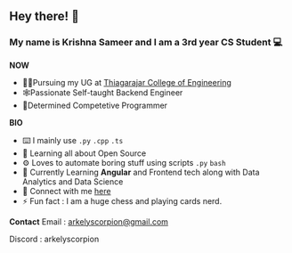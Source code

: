 ## Hey there! 👋
### My name is Krishna Sameer and I am a 3rd year CS Student 💻

**NOW**
- 👨‍🎓Pursuing my UG at [Thiagarajar College of Engineering](www.tce.edu)
- 🕸️Passionate Self-taught Backend Engineer
- 📖Determined Competetive Programmer


**BIO**
- ⌨️ I mainly use ```.py``` ```.cpp``` ```.ts```
- 🌱 Learning all about Open Source 
- ⚙️ Loves to automate boring stuff using scripts ```.py``` ```bash```
- 🧮 Currently Learning **Angular** and Frontend tech along with Data Analytics and Data Science
- 💬 Connect with me [here](https://www.linkedin.com/in/krishnasameer-453ba31bb/)
- ⚡️ Fun fact : I am a huge chess and playing cards nerd.

**Contact**
Email : arkelyscorpion@gmail.com

Discord : arkelyscorpion
